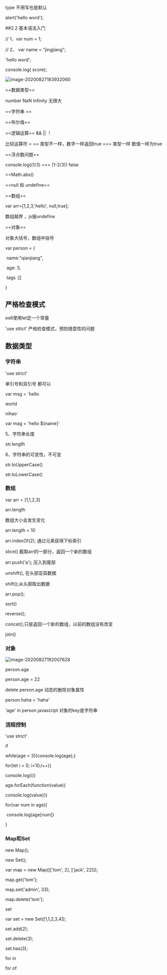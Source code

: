 <script src="js/qj.js"></script>

type 不用写也是默认

<script> // ..</script>

alert('hello word');

##2.2 基本语法入门

// 1、var  num  = 1;

// 2、 var name  = "jingjiang";

'hello word';

console.log( score);

![image-20200827183932060](https://gitee.com/jet5devil/typora-picture/raw/master/img/20200827183932.png)

==数据类型==

number  NaN Infinity 无限大

==字符串  ==

==布尔值==

==逻辑运算== && || ！

比较运算符 = == 类型不一样，数字一样返回true === 类型一样 数值一样为true

==浮点数问题==

console.log((1/3) === (1-2/3)) false

==Math.abs()

==null 和 undefine==

==数组==

var arr=[1,2,3,'hello', null,true];

数组越界 ，js报undefine

==对象==

对象大括号，数组中括号

var person =  {

​	name:"qianjiang",

​    age: 3,

​    tags :[]

}



## 严格检查模式

es6使用let定一个常量 

'use sttict' 严格检查模式，预防随意性的问题

## 数据类型

### 字符串

'use strict'

单引号和双引号 都可以

var msg = `hello 

world

nihao`

var mag = 'hello ${name}'

5、字符串长度

str.length

6、字符串的可变性，不可变

str.toUpperCase()

str.toLowerCase()

### 数组

var arr = [1,1,2,3]

arr.length

数组大小会发生变化  

arr.length = 10

arr.indexOf(2); 通过元素获得下标索引

slice() 截取arr的一部分，返回一个新的数组

arr.push('a'); 压入到尾部

unshift(), 在头部亚茹数据

shift();从头部取出数据

arr.pop();

sort()

reverse();

concat();只是返回一个新的数组，以前的数组没有改变

join() 

### 对象

![image-20200827192007628](https://gitee.com/jet5devil/typora-picture/raw/master/img/20200827192008.png)

person.age

person.age = 22

delete person.age 动态的删除对象属性

person.haha = 'haha'

'age' in person javascript 对象的key是字符串

### 流程控制

'use strict'

if

while(age < 3){console.log(age);}



for(let i = 0;  i<10;i++){

console.log(i)}



age.forEach(function(value){

console.log(value)})

for(var num in age){

​    console.log(age[num])

}

### Map和Set

new Map();

new Set();

var map = new Map([['tom', 2], ['jack', 22]]);

map.get('tom');

map.set('admin', 33);

map.delete('tom');

set

var set = new Set([1,1,2,3,4]);

set.add(2);

set.delete(3);

set.has(3);



for in

for of



